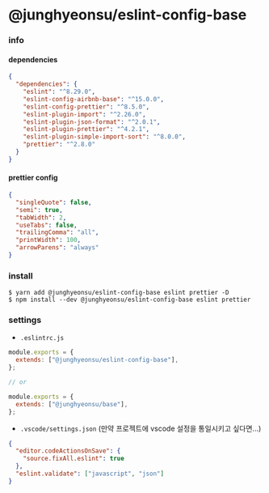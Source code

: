 # @junghyeonsu/eslint-config-base

### info

#### dependencies

```json
{
  "dependencies": {
    "eslint": "^8.29.0",
    "eslint-config-airbnb-base": "^15.0.0",
    "eslint-config-prettier": "^8.5.0",
    "eslint-plugin-import": "^2.26.0",
    "eslint-plugin-json-format": "^2.0.1",
    "eslint-plugin-prettier": "^4.2.1",
    "eslint-plugin-simple-import-sort": "^8.0.0",
    "prettier": "^2.8.0"
  }
}
```

#### prettier config

```json
{
  "singleQuote": false,
  "semi": true,
  "tabWidth": 2,
  "useTabs": false,
  "trailingComma": "all",
  "printWidth": 100,
  "arrowParens": "always"
}
```

### install

```console
$ yarn add @junghyeonsu/eslint-config-base eslint prettier -D
$ npm install --dev @junghyeonsu/eslint-config-base eslint prettier
```

### settings

- `.eslintrc.js`

```js
module.exports = {
  extends: ["@junghyeonsu/eslint-config-base"],
};

// or

module.exports = {
  extends: ["@junghyeonsu/base"],
};
```

- `.vscode/settings.json` (만약 프로젝트에 vscode 설정을 통일시키고 싶다면...)

```json
{
  "editor.codeActionsOnSave": {
    "source.fixAll.eslint": true
  },
  "eslint.validate": ["javascript", "json"]
}
```
